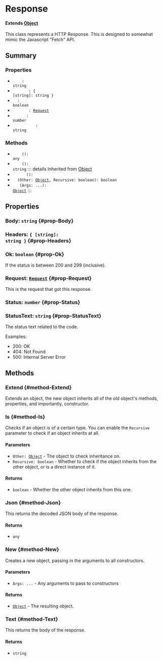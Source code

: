 # Response
#### Extends [Object](/api/Object)
This class represents a HTTP Response. This is designed to
somewhat mimic the Javascript "Fetch" API.

## Summary
### Properties
- <code><a style="color:white" href="#prop-Body">Body</a>: string</code>
- <code><a style="color:white" href="#prop-Headers">Headers</a>: { [string]: string }</code>
- <code><a style="color:white" href="#prop-Ok">Ok</a>: boolean</code>
- <code><a style="color:white" href="#prop-Request">Request</a>: [Request](/api/request)</code>
- <code><a style="color:white" href="#prop-Status">Status</a>: number</code>
- <code><a style="color:white" href="#prop-StatusText">StatusText</a>: string</code>
### Methods
- <code><a style="color:white" href="#method-Json">Json</a>(): any</code>
- <code><a style="color:white" href="#method-Text">Text</a>(): string</code>
::: details Inherited from [Object](/api/Object)
- <code><a style="color:white" href="#method-Extend">Extend</a>(): </code>
- <code><a style="color:white" href="#method-Is">Is</a>(Other: [Object](/api/object), Recursive: boolean): boolean</code>
- <code><a style="color:white" href="#method-New">New</a>(Args: ...): [Object](/api/object)</code>
:::
## Properties
### Body: <code>string</code> {#prop-Body}

### Headers: <code>{ [string]: string }</code> {#prop-Headers}

### Ok: <code>boolean</code> {#prop-Ok}
If the status is between 200 and 299 (inclusive).

### Request: <code>[Request](/api/request)</code> {#prop-Request}
This is the request that got this response.

### Status: <code>number</code> {#prop-Status}

### StatusText: <code>string</code> {#prop-StatusText}
The status text related to the code.

Examples:
- 200: OK
- 404: Not Found
- 500: Internal Server Error

## Methods
### Extend {#method-Extend}
Extends an object, the new object inherits all of the old object's
methods, properties, and importantly, constructor.

### Is {#method-Is}
Checks if an object is of a certain type. You can enable the
`Recursive` parameter to check if an object inherits at all.

#### Parameters
- <code>Other: [Object](/api/object)</code> - The object to check inheritance on.
- <code>Recursive: boolean</code> - Whether to check if the object inherits from the other object, or is a direct instance of it.
#### Returns
- <code>boolean</code> - Whether the other object inherits from this one.
### Json {#method-Json}
This returns the decoded JSON body of the response.

#### Returns
- <code>any</code>
### New {#method-New}
Creates a new object, passing in the arguments to all constructors.

#### Parameters
- <code>Args: ...</code> - Any arguments to pass to constructors
#### Returns
- <code>[Object](/api/object)</code> - The resulting object.
### Text {#method-Text}
This returns the body of the response.

#### Returns
- <code>string</code>
